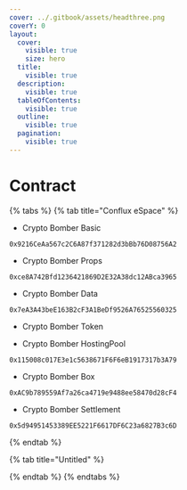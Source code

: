 ```yaml
---
cover: ../.gitbook/assets/headthree.png
coverY: 0
layout:
  cover:
    visible: true
    size: hero
  title:
    visible: true
  description:
    visible: true
  tableOfContents:
    visible: true
  outline:
    visible: true
  pagination:
    visible: true
---
```


# Contract



{% tabs %}
{% tab title="Conflux eSpace" %}
* Crypto Bomber Basic

```
0x9216CeAa567c2C6A87f371282d3bBb76D08756A2
```

* Crypto Bomber Props

```
0xce8A742Bfd1236421869D2E32A38dc12ABca3965
```

* Crypto Bomber Data

```
0x7eA3A43beE163B2cF3A1BeDf9526A76525560325
```

* Crypto Bomber Token



* Crypto Bomber HostingPool

```
0x115008c017E3e1c5638671F6F6eB1917317b3A79
```

* Crypto Bomber Box

```
0xAC9b789559Af7a26ca4719e9488ee58470d28cF4
```

* Crypto Bomber Settlement

```
0x5d94951453389EE5221F6617DF6C23a6827B3c6D
```
{% endtab %}

{% tab title="Untitled" %}

{% endtab %}
{% endtabs %}
